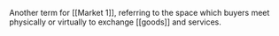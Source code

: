 Another term for [[Market 1]], referring to the space which buyers meet physically or virtually to exchange [[goods]] and services.